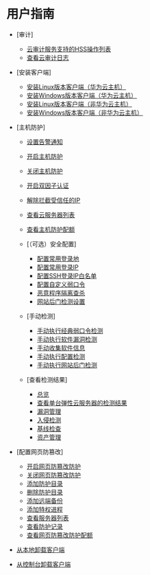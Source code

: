 # 用户指南

-   [审计]
    -   [云审计服务支持的HSS操作列表](云审计服务支持的HSS操作列表.md)
    -   [查看云审计日志](查看云审计日志.md)

-   [安装客户端]
    -   [安装Linux版本客户端（华为云主机）](安装Linux版本客户端（华为云主机）.md)
    -   [安装Windows版本客户端（华为云主机）](安装Windows版本客户端（华为云主机）.md)
    -   [安装Linux版本客户端（非华为云主机）](安装Linux版本客户端（非华为云主机）.md)
    -   [安装Windows版本客户端（非华为云主机）](安装Windows版本客户端（非华为云主机）.md)

-   [主机防护]
    -   [设置告警通知](设置告警通知.md)
    -   [开启主机防护](开启主机防护.md)
    -   [关闭主机防护](关闭主机防护.md)
    -   [开启双因子认证](开启双因子认证.md)
    -   [解除拦截受信任的IP](解除拦截受信任的IP.md)
    -   [查看云服务器列表](查看云服务器列表.md)
    -   [查看主机防护配额](查看主机防护配额.md)
    -   [（可选）安全配置]
        -   [配置常用登录地](配置常用登录地.md)
        -   [配置常用登录IP](配置常用登录IP.md)
        -   [配置SSH登录IP白名单](配置SSH登录IP白名单.md)
        -   [配置自定义弱口令](配置自定义弱口令.md)
        -   [恶意程序隔离查杀](恶意程序隔离查杀.md)
        -   [网站后门检测设置](网站后门检测设置.md)

    -   [手动检测]
        -   [手动执行经典弱口令检测](手动执行经典弱口令检测.md)
        -   [手动执行软件漏洞检测](手动执行软件漏洞检测.md)
        -   [手动收集软件信息](手动收集软件信息.md)
        -   [手动执行配置检测](手动执行配置检测.md)
        -   [手动执行网站后门检测](手动执行网站后门检测.md)

    -   [查看检测结果]
        -   [总览](总览.md)
        -   [查看单台弹性云服务器的检测结果](查看单台弹性云服务器的检测结果.md)
        -   [漏洞管理](漏洞管理.md)
        -   [入侵检测](入侵检测.md)
        -   [基线检查](基线检查.md)
        -   [资产管理](资产管理.md)


-   [配置网页防篡改]
    -   [开启网页防篡改防护](开启网页防篡改防护.md)
    -   [关闭网页防篡改防护](关闭网页防篡改防护.md)
    -   [添加防护目录](添加防护目录.md)
    -   [删除防护目录](删除防护目录.md)
    -   [添加远端备份](添加远端备份.md)
    -   [添加特权进程](添加特权进程.md)
    -   [查看服务器列表](查看服务器列表.md)
    -   [查看防护记录](查看防护记录.md)
    -   [查看网页防篡改防护配额](查看网页防篡改防护配额.md)

-   [从本地卸载客户端](从本地卸载客户端.md)
-   [从控制台卸载客户端](从控制台卸载客户端.md)

